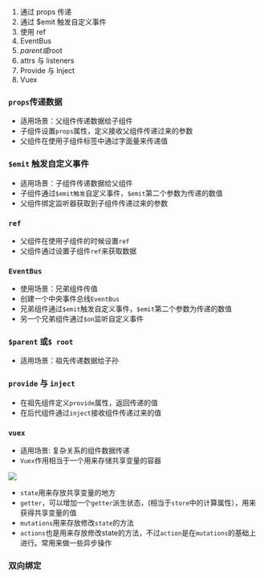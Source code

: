 1.  通过 props 传递
2.  通过 $emit 触发自定义事件
3.  使用 ref
4.  EventBus
5.  $parent 或$root
6.  attrs 与 listeners
7.  Provide 与 Inject
8.  Vuex

###   `props`传递数据
-   适用场景：父组件传递数据给子组件
-    子组件设置`props`属性，定义接收父组件传递过来的参数
-   父组件在使用子组件标签中通过字面量来传递值

### `$emit` 触发自定义事件
-   适用场景：子组件传递数据给父组件
-   子组件通过`$emit触发`自定义事件，`$emit`第二个参数为传递的数值
-   父组件绑定监听器获取到子组件传递过来的参数

### `ref`

-   父组件在使用子组件的时候设置`ref`
-   父组件通过设置子组件`ref`来获取数据


### `EventBus`

-   使用场景：兄弟组件传值
-   创建一个中央事件总线`EventBus`
-   兄弟组件通过`$emit`触发自定义事件，`$emit`第二个参数为传递的数值
-   另一个兄弟组件通过`$on`监听自定义事件

### `$parent` 或`$ root`
-   适用场景：祖先传递数据给子孙

### `provide` 与 `inject`


-   在祖先组件定义`provide`属性，返回传递的值
-   在后代组件通过`inject`接收组件传递过来的值

### `vuex`

-   适用场景: 复杂关系的组件数据传递
- `Vuex`作用相当于一个用来存储共享变量的容器

![](https://v3.vuex.vuejs.org/vuex.png)
-   `state`用来存放共享变量的地方
-   `getter`，可以增加一个`getter`派生状态，(相当于`store`中的计算属性），用来获得共享变量的值
- `mutations`用来存放修改`state`的方法
-   `actions`也是用来存放修改state的方法，不过`action`是在`mutations`的基础上进行。常用来做一些异步操作


### 双向绑定



